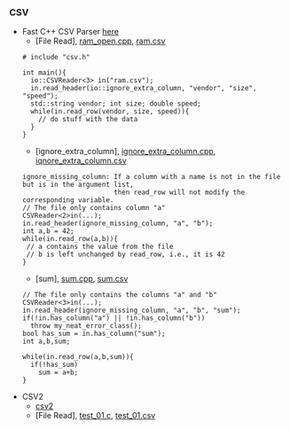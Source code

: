 ### CSV
* Fast C++ CSV Parser [here](https://github.com/ben-strasser/fast-cpp-csv-parser)
    * [File Read], [ram_open.cpp](https://github.com/csbyun-data/CPP-Pro/blob/main/chap03/CSV/ram_open.cpp), [ram.csv](https://github.com/csbyun-data/CPP-Pro/blob/main/chap03/CSV/ram.csv)
    ```
    # include "csv.h"

    int main(){
      io::CSVReader<3> in("ram.csv");
      in.read_header(io::ignore_extra_column, "vendor", "size", "speed");
      std::string vendor; int size; double speed;
      while(in.read_row(vendor, size, speed)){
        // do stuff with the data
      }
    }
    ```
    * [ignore_extra_column], [ignore_extra_column.cpp](https://github.com/csbyun-data/CPP-Pro/blob/main/chap03/CSV/ignore_missing_column.cpp), [iqnore_extra_column.csv](https://github.com/csbyun-data/CPP-Pro/blob/main/chap03/CSV/ignore_missing_column.csv)
    ```
    ignore_missing_column: If a column with a name is not in the file but is in the argument list,
                           then read_row will not modify the corresponding variable.
    // The file only contains column "a"
    CSVReader<2>in(...);
    in.read_header(ignore_missing_column, "a", "b");
    int a,b = 42;
    while(in.read_row(a,b)){
     // a contains the value from the file
     // b is left unchanged by read_row, i.e., it is 42
    }
    ```
    * [sum], [sum.cpp](https://github.com/csbyun-data/CPP-Pro/blob/main/chap03/CSV/sum.cpp), [sum.csv](https://github.com/csbyun-data/CPP-Pro/blob/main/chap03/CSV/sum.csv)
    ```
    // The file only contains the columns "a" and "b"
    CSVReader<3>in(...);
    in.read_header(ignore_missing_column, "a", "b", "sum");
    if(!in.has_column("a") || !in.has_column("b"))
      throw my_neat_error_class();
    bool has_sum = in.has_column("sum");
    int a,b,sum;

    while(in.read_row(a,b,sum)){
      if(!has_sum)
        sum = a+b;
    }
    ```
* CSV2
   * [csv2](https://github.com/p-ranav/csv2)
   * [File Read], [test_01.c](https://github.com/csbyun-data/CPP-Pro/blob/main/chap03/CSV/csv2_test_01.cpp), [test_01.csv]()
    
